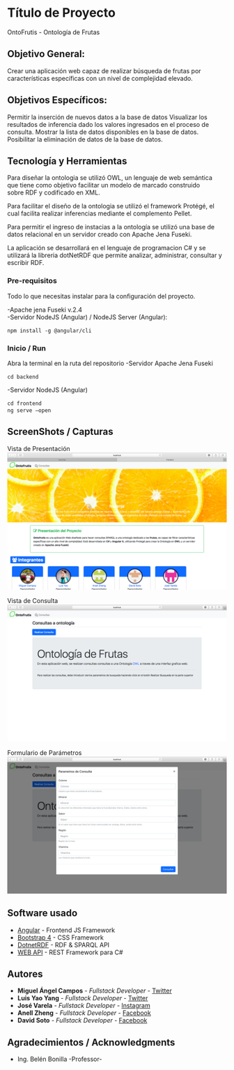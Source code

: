 ﻿# Título de Proyecto
OntoFrutis - Ontología de Frutas

## Objetivo General: 
Crear una aplicación web capaz de realizar búsqueda de frutas por características específicas con un nivel de complejidad elevado.

## Objetivos Específicos: 
Permitir la inserción de nuevos datos a la base de datos 
Visualizar los resultados de inferencia dado los valores ingresados en el proceso de consulta. 
Mostrar la lista de datos disponibles en la base de datos.
Posibilitar la eliminación de datos de la base de datos.

## Tecnología y Herramientas
Para diseñar la ontologia se utilizó OWL, un lenguaje de web semántica que tiene como objetivo facilitar un modelo de marcado construido sobre RDF y codificado en XML.

Para facilitar el diseño  de la ontologia se utilizó el framework Protégé, el cual facilita realizar inferencias mediante el complemento Pellet.

Para permitir el ingreso de instacias a la ontología se utilizó una base de datos relacional en  un servidor creado con Apache Jena Fuseki.

La aplicación se desarrollará en el lenguaje de programacion C# y se utilizará la libreria dotNetRDF que permite analizar, administrar, consultar y escribir RDF.

### Pre-requisitos

Todo lo que necesitas instalar para la configuración del proyecto.

-Apache jena Fuseki v.2.4  
-Servidor NodeJS (Angular) / NodeJS Server (Angular):

```
npm install -g @angular/cli
```

### Inicio / Run
Abra la terminal en la ruta del repositorio
-Servidor Apache Jena Fuseki
```
cd backend
```

-Servidor NodeJS (Angular)
```
cd frontend 
ng serve –open
``` 

## ScreenShots / Capturas
Vista de Presentación
![Image](https://github.com/miguel3010/Ontologia_Frutas/blob/master/01.png)

Vista de Consulta
![Image](https://github.com/miguel3010/Ontologia_Frutas/blob/master/02.png)

Formulario de Parámetros
![Image](https://github.com/miguel3010/Ontologia_Frutas/blob/master/03.png)

## Software usado
* [Angular](https://angular.io/) - Frontend JS Framework
* [Bootstrap 4](https://v4-alpha.getbootstrap.com/) - CSS Framework
* [DotnetRDF](https://github.com/dotnetrdf/) - RDF & SPARQL API
* [WEB API](https://www.asp.net/web-api) - REST Framework para C#

## Autores

* **Miguel Ángel Campos** - *Fullstack Developer* - [Twitter](https://twitter.com/Miguel_Angel_30)
* **Luis Yao Yang** - *Fullstack Developer* - [Twitter](https://twitter.com/notLwiz)
* **José Varela** - *Fullstack Developer* - [Instagram](https://www.instagram.com/jose_vr26/)
* **Anell Zheng** - *Fullstack Developer* - [Facebook](https://www.facebook.com/anell.zheng)
* **David Soto** - *Fullstack Developer* - [Facebook](https://www.facebook.com/stfu.u.n00bster)

## Agradecimientos / Acknowledgments

* Ing. Belén Bonilla -Professor-
